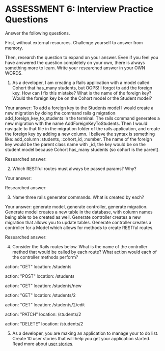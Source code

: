 # ASSESSMENT 6: Interview Practice Questions
Answer the following questions.

First, without external resources. Challenge yourself to answer from memory.

Then, research the question to expand on your answer. Even if you feel you have answered the question completely on your own, there is always something more to learn. Write your researched answer in your OWN WORDS.

1. As a developer, I am creating a Rails application with a model called Cohort that has_many students, but OOPS! I forgot to add the foreign key. How can I fix this mistake? What is the name of the foreign key? Would the foreign key be on the Cohort model or the Student model?

  Your answer: To add a foreign key to the Students model I would create a new migration by doing the command rails g migration add_foreign_key_to_students in the terminal. The rails command generates a new migration with the name AddForeignKeyToStudents. Then I would navigate to that file in the migration folder of the rails application, and create the foreign key by adding a new column. I believe the syntax is something like: add_column :students, :cohort_id, :number. The name of the foreign key would be the parent class name with _id, the key would be on the student model because Cohort has_many students (so cohort is the parent).

  Researched answer:



2. Which RESTful routes must always be passed params? Why?

  Your answer:

  Researched answer:



3. Name three rails generator commands. What is created by each?

  Your answer: generate model, generate controller, generate migration. Generate model creates a new table in the database, with column names being able to be created as well. Generate controller creates a new migration that allows you to update tables. Generate controller creates a controller for a Model which allows for methods to create RESTful routes.

  Researched answer:



4. Consider the Rails routes below. What is the name of the controller method that would be called by each route? What action would each of the controller methods perform?

action: "GET"    location: /students          

action: "POST"   location: /students       

action: "GET"    location: /students/new

action: "GET"    location: /students/2  

action: "GET"    location: /students/2/edit    

action: "PATCH"  location: /students/2      

action: "DELETE" location: /students/2      



5. As a developer, you are making an application to manage your to do list. Create 10 user stories that will help you get your application started. Read more about [user stories](https://www.atlassian.com/agile/project-management/user-stories).
